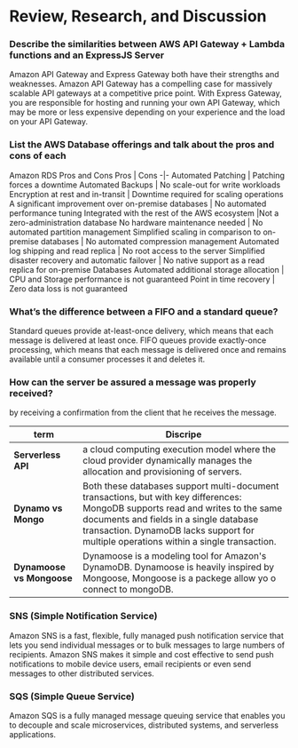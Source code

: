 # Review, Research, and Discussion

### Describe the similarities between AWS API Gateway + Lambda functions and an ExpressJS Server

Amazon API Gateway and Express Gateway both have their strengths and weaknesses. Amazon API Gateway has a compelling case for massively scalable API gateways at a competitive price point. With Express Gateway, you are responsible for hosting and running your own API Gateway, which may be more or less expensive depending on your experience and the load on your API Gateway.

### List the AWS Database offerings and talk about the pros and cons of each

Amazon RDS Pros and Cons
Pros	|    Cons
-|-
Automated Patching	| Patching forces a downtime
Automated Backups	| No scale-out for write workloads
Encryption at rest and in-transit	| Downtime required for scaling operations
A significant improvement over on-premise databases	| No automated performance tuning
Integrated with the rest of the AWS ecosystem	 |Not a zero-administration database
No hardware maintenance needed |	No automated partition management
Simplified scaling in comparison to on-premise databases	| No automated compression management
Automated log shipping and read replica |	No root access to the server
Simplified disaster recovery and automatic failover |	No native support as a read replica for on-premise Databases
Automated additional storage allocation |	CPU and Storage performance is not guaranteed
Point in time recovery |	Zero data loss is not guaranteed


### What’s the difference between a FIFO and a standard queue?

Standard queues provide at-least-once delivery, which means that each message is delivered at least once. FIFO queues provide exactly-once processing, which means that each message is delivered once and remains available until a consumer processes it and deletes it.

### How can the server be assured a message was properly received?

by receiving a confirmation from the client that he receives the message.


term   |   Discripe
-| -
**Serverless API** | a cloud computing execution model where the cloud provider dynamically manages the allocation and provisioning of servers.
**Dynamo vs Mongo** | Both these databases support multi-document transactions, but with key differences: MongoDB supports read and writes to the same documents and fields in a single database transaction. DynamoDB lacks support for multiple operations within a single transaction.
**Dynamoose vs Mongoose** | Dynamoose is a modeling tool for Amazon's DynamoDB. Dynamoose is heavily inspired by Mongoose, Mongoose is a packege allow yo o connect to mongoDB.

### SNS (Simple Notification Service)

Amazon SNS is a fast, flexible, fully managed push notification service that lets you send individual messages or to bulk messages to large numbers of recipients. Amazon SNS makes it simple and cost effective to send push notifications to mobile device users, email recipients or even send messages to other distributed services.


### SQS (Simple Queue Service)

Amazon SQS is a fully managed message queuing service that enables you to decouple and scale microservices, distributed systems, and serverless applications.

